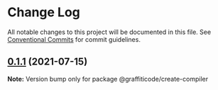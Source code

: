 # Change Log

All notable changes to this project will be documented in this file.
See [Conventional Commits](https://conventionalcommits.org) for commit guidelines.

## [0.1.1](https://github.com/KevinDyer/node-graffiticode-compiler-framework/compare/v0.0.18...v0.1.1) (2021-07-15)

**Note:** Version bump only for package @graffiticode/create-compiler

